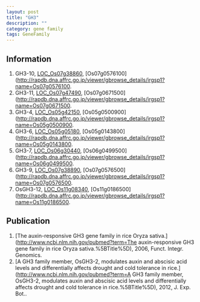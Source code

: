 ```yaml
---
layout: post
title: "GH3"
description: ""
category: gene family
tags: GeneFamily
---
```


## Information
1. GH3-10, [LOC_Os07g38860](http://rice.plantbiology.msu.edu/cgi-bin/ORF_infopage.cgi?orf=LOC_Os07g38860), [Os07g0576100](http://rapdb.dna.affrc.go.jp/viewer/gbrowse_details/irgsp1?name=Os07g0576100.
2. GH3-11, [LOC_Os07g47490](http://rice.plantbiology.msu.edu/cgi-bin/ORF_infopage.cgi?orf=LOC_Os07g47490), [Os07g0671500](http://rapdb.dna.affrc.go.jp/viewer/gbrowse_details/irgsp1?name=Os07g0671500.
3. GH3-4, [LOC_Os05g42150](http://rice.plantbiology.msu.edu/cgi-bin/ORF_infopage.cgi?orf=LOC_Os05g42150), [Os05g0500900](http://rapdb.dna.affrc.go.jp/viewer/gbrowse_details/irgsp1?name=Os05g0500900.
4. GH3-6, [LOC_Os05g05180](http://rice.plantbiology.msu.edu/cgi-bin/ORF_infopage.cgi?orf=LOC_Os05g05180), [Os05g0143800](http://rapdb.dna.affrc.go.jp/viewer/gbrowse_details/irgsp1?name=Os05g0143800.
5. GH3-7, [LOC_Os06g30440](http://rice.plantbiology.msu.edu/cgi-bin/ORF_infopage.cgi?orf=LOC_Os06g30440), [Os06g0499500](http://rapdb.dna.affrc.go.jp/viewer/gbrowse_details/irgsp1?name=Os06g0499500.
6. GH3-9, [LOC_Os07g38890](http://rice.plantbiology.msu.edu/cgi-bin/ORF_infopage.cgi?orf=LOC_Os07g38890), [Os07g0576500](http://rapdb.dna.affrc.go.jp/viewer/gbrowse_details/irgsp1?name=Os07g0576500.
7. OsGH3-12, [LOC_Os11g08340](http://rice.plantbiology.msu.edu/cgi-bin/ORF_infopage.cgi?orf=LOC_Os11g08340), [Os11g0186500](http://rapdb.dna.affrc.go.jp/viewer/gbrowse_details/irgsp1?name=Os11g0186500.

## Publication
1. [The auxin-responsive GH3 gene family in rice Oryza sativa.](http://www.ncbi.nlm.nih.gov/pubmed?term=The auxin-responsive GH3 gene family in rice Oryza sativa.%5BTitle%5D), 2006, Funct. Integr. Genomics.
2. [A GH3 family member, OsGH3-2, modulates auxin and abscisic acid levels and differentially affects drought and cold tolerance in rice.](http://www.ncbi.nlm.nih.gov/pubmed?term=A GH3 family member, OsGH3-2, modulates auxin and abscisic acid levels and differentially affects drought and cold tolerance in rice.%5BTitle%5D), 2012, J. Exp. Bot..


